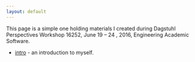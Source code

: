 ```yaml
---
layout: default
---
```


This page is a simple one holding materials I created during 
Dagstuhl Perspectives Workshop 16252, June 19 – 24 , 2016, Engineering Academic 
Software.



- [intro](intro.md) - an introduction to myself.
